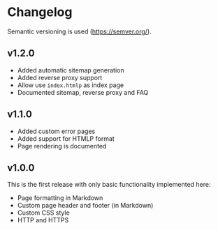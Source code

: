 # Changelog
Semantic versioning is used (https://semver.org/).

## v1.2.0
- Added automatic sitemap generation
- Added reverse proxy support
- Allow use `index.htmlp` as index page
- Documented sitemap, reverse proxy and FAQ

## v1.1.0
- Added custom error pages
- Added support for HTMLP format
- Page rendering is documented

## v1.0.0
This is the first release with only basic functionality implemented here:
- Page formatting in Markdown
- Custom page header and footer (in Markdown)
- Custom CSS style
- HTTP and HTTPS
